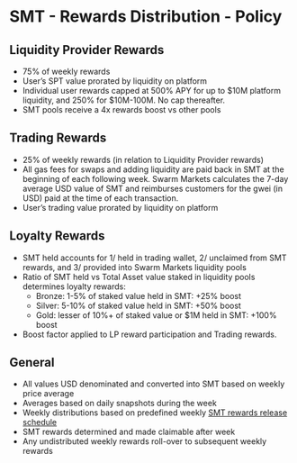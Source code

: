# SMT - Rewards Distribution - Policy

## Liquidity Provider Rewards
* 75% of weekly rewards
* User’s SPT value prorated by liquidity on platform
* Individual user rewards capped at 500% APY for up to $10M platform liquidity, and 250% for $10M-100M. No cap thereafter.
* SMT pools receive a 4x rewards boost vs other pools

## Trading Rewards
* 25% of weekly rewards (in relation to Liquidity Provider rewards)
* All gas fees for swaps and adding liquidity are paid back in SMT at the beginning of each following week. Swarm Markets calculates the 7-day average USD value of SMT and reimburses customers for the gwei (in USD) paid at the time of each transaction.
* User’s trading value prorated by liquidity on platform

## Loyalty Rewards
* SMT held accounts for 1/ held in trading wallet, 2/ unclaimed from SMT rewards, and 3/ provided into Swarm Markets liquidity pools
* Ratio of SMT held vs Total Asset value staked in liquidity pools determines loyalty rewards: 
	* Bronze: 1-5% of staked value held in SMT: +25% boost
	* Silver: 5-10% of staked value held in SMT: +50% boost
	* Gold: lesser of 10%+ of staked value or $1M held in SMT: +100% boost
* Boost factor applied to LP reward participation and Trading rewards.

## General
* All values USD denominated and converted into SMT based on weekly price average
* Averages based on daily snapshots during the week
* Weekly distributions based on predefined weekly [SMT rewards release schedule](https://docs.google.com/spreadsheets/d/13XTheJLsMDjeZUs9HGYUkjN6hA5BtsA-u6oRMrf24Ug/edit#gid=1658174309)
* SMT rewards determined and made claimable after week
* Any undistributed weekly rewards roll-over to subsequent weekly rewards
